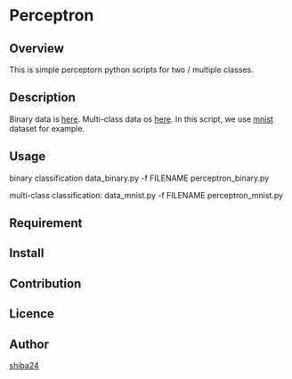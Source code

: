 Perceptron
====

## Overview
This is simple perceptorn python scripts for two / multiple classes.

## Description
Binary data is [here](https://www.csie.ntu.edu.tw/~cjlin/libsvmtools/datasets/binary.html).
Multi-class data os [here](https://www.csie.ntu.edu.tw/~cjlin/libsvmtools/datasets/multiclass.html).
In this script, we use [mnist](https://www.csie.ntu.edu.tw/~cjlin/libsvmtools/datasets/multiclass.html#mnist) dataset for example.

## Usage
binary classification
	data_binary.py -f FILENAME
	perceptron_binary.py

multi-class classification:
	data_mnist.py -f FILENAME
	perceptron_mnist.py



## Requirement


## Install

## Contribution

## Licence

## Author

[shiba24](https://github.com/shiba24)





